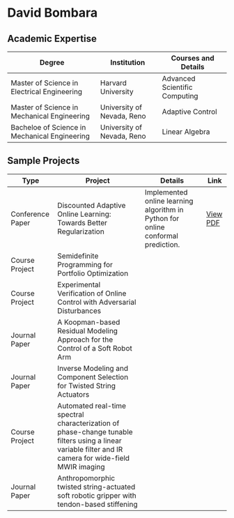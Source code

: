 # David Bombara

## Academic Expertise

|   Degree   | Institution | Courses and Details |
| ---------- | ------------| ---------------- |
| Master of Science in Electrical Engineering | Harvard University | Advanced Scientific Computing |
| Master of Science in Mechanical Engineering | University of Nevada, Reno | Adaptive Control |
| Bacheloe of Science in Mechanical Engineering | University of Nevada, Reno | Linear Algebra | 

## Sample Projects

| Type | Project | Details | Link |
| ---- | ------- | ------- | ---- |
| Conference Paper | Discounted Adaptive Online Learning: Towards Better Regularization | Implemented online learning algorithm in Python for online conformal prediction. | [View PDF](https://arxiv.org/pdf/2402.02720) |
| Course Project | Semidefinite Programming for Portfolio Optimization | | |
| Course Project | Experimental Verification of Online Control with Adversarial Disturbances | | |
| Journal Paper |  A Koopman-based Residual Modeling Approach for the Control of a Soft Robot Arm | | |
| Journal Paper | Inverse Modeling and Component Selection for Twisted String Actuators | | | 
| Course Project | Automated real-time spectral characterization of phase-change tunable filters using a linear variable filter and IR camera for wide-field MWIR imaging | | | 
| Journal Paper | Anthropomorphic twisted string-actuated soft robotic gripper with tendon-based stiffening | | | 



<!--
**dbombara/dbombara** is a ✨ _special_ ✨ repository because its `README.md` (this file) appears on your GitHub profile.

Here are some ideas to get you started:

- 🔭 I’m currently working on ...
- 🌱 I’m currently learning ...
- 👯 I’m looking to collaborate on ...
- 🤔 I’m looking for help with ...
- 💬 Ask me about ...
- 📫 How to reach me: ...
- 😄 Pronouns: ...
- ⚡ Fun fact: ...
-->

